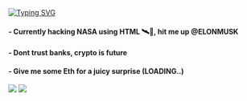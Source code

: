  <div>
 <a href="https://git.io/typing-svg"><img src="https://readme-typing-svg.herokuapp.com?font=BhuTuka+Expanded+One&size=28&duration=1000&pause=2000&color=FF1639&multiline=true&width=700&lines=Sup+guys%2C+Welcome!" alt="Typing SVG" /></a>
  
  <h4> - Currently hacking NASA using HTML 🛰🚀, hit me up @ELONMUSK</h4>

  <h4> - Dont trust banks, crypto is future</h4>

  <h4> - Give me some Eth for a juicy surprise (LOADING..)</h4>
 </div>
  <div>
  
  <a href="https://instagram.com/leeh_rodriguez_" target="_blank"><img src="https://img.shields.io/badge/-Instagram-%23E4405F?style=for-the-badge&logo=instagram&logoColor=white" target="_blank"></a>
   <a href = "mailto:leandrotyr@gmail.com"><img src="https://img.shields.io/badge/-Gmail-%23333?style=for-the-badge&logo=gmail&logoColor=white" target="_blank"></a>
  </div>

 
